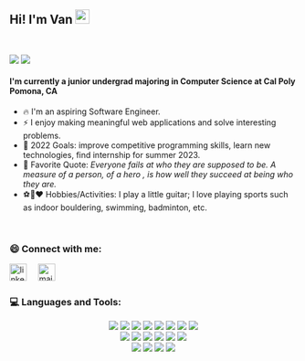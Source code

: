 ## Hi! I'm Van <img src="https://media.giphy.com/media/hvRJCLFzcasrR4ia7z/giphy.gif" width="25px">

<br>

[![](https://img.shields.io/badge/LinkedIn-VanHuynh-blue)](https://www.linkedin.com/in/vanthuynh/)
[![](https://img.shields.io/badge/Email-vthuynh@cpp.edu-red)](mailto:vthuynh@cpp.edu)

#### I'm currently a junior undergrad majoring in Computer Science at Cal Poly Pomona, CA

- 🔥 I'm an aspiring Software Engineer.
- ⚡ I enjoy making meaningful web applications and solve interesting problems.
- 🎯 2022 Goals: improve competitive programming skills, learn new technologies, find internship for summer 2023.
- 🌱 Favorite Quote: _Everyone fails at who they are supposed to be. A measure of a person, of a hero
, is how well they succeed at being who they are._
- ⚽🎸❤️ Hobbies/Activities: I play a little guitar; I love playing sports such as indoor bouldering, swimming, badminton, etc.

<br />

### 😄 Connect with me:

<a href="https://www.linkedin.com/in/vanthuynh/"><img src="https://www.vectorlogo.zone/logos/linkedin/linkedin-icon.svg" width="30px" alt="linkedin"></a>
&nbsp; &nbsp;
<a href="mailto:htvan228@gmail.com"><img src="https://www.vectorlogo.zone/logos/gmail/gmail-icon.svg" width="30px" alt="mail"></a>
&nbsp; &nbsp;

<!-- github stats modal -->
<!-- <p align="center">
  <a href="https://github.com/vanthuynh"><img src="https://github-readme-stats.vercel.app/api?username=vanthuynh&hide_border=true&show_icons=true" alt="vanthuynh's github stats"></a>
</p> -->

### 💻 Languages and Tools:

<p align="center">
<img src="https://img.shields.io/badge/C++-%2300599C.svg?style=for-the-badge&logo=c%2B%2B&logoColor=white"/>
<img src="https://img.shields.io/badge/Java-%23ED8B00.svg?style=for-the-badge&logo=java&logoColor=white"/>
<img src="https://img.shields.io/badge/Python-3670A0?style=for-the-badge&logo=python&logoColor=ffdd54"/>
<img src="https://img.shields.io/badge/HTML5%20-282C34.svg?&style=for-the-badge&logo=html5&logoColor=red"/>
 <img src="https://img.shields.io/badge/CSS3%20-282C34.svg?&style=for-the-badge&logo=css3&logoColor=blue"/>
 <img src="https://img.shields.io/badge/Javascript%20-%23323330.svg?&style=for-the-badge&logo=javascript&logoColor=%23F7DF1E"/>
 <img src="https://img.shields.io/badge/MySQL%20-1C1E24.svg?style=for-the-badge&logo=mysql&logoColor=white"/>
<img src="https://img.shields.io/badge/MongoDB-%234ea94b.svg?style=for-the-badge&logo=mongodb&logoColor=white"/><br>
 <img src="https://img.shields.io/badge/React-282C34.svg?style=for-the-badge&logo=react&logoColor=%2361DAFB"/>
 <img src="https://img.shields.io/badge/Redux-%23593d88.svg?style=for-the-badge&logo=redux&logoColor=white"/>
 <img src="https://img.shields.io/badge/Sass-hotpink.svg?style=for-the-badge&logo=SASS&logoColor=white"/>
 <img src="https://img.shields.io/badge/Node.js%20-%2343853D.svg?&style=for-the-badge&logo=node.js&logoColor=white"/>
 <img src="https://img.shields.io/badge/JQuery-%230769AD.svg?style=for-the-badge&logo=jquery&logoColor=white"/>
 <img src="https://img.shields.io/badge/Git%20-%23323330.svg?&style=for-the-badge&logo=git&logoColor=red"/> <br>
 <img src="https://img.shields.io/badge/Firebase-%23039BE5.svg?style=for-the-badge&logo=firebase"/>
 <img src="https://img.shields.io/badge/Unity-%23000000.svg?style=for-the-badge&logo=unity&logoColor=white"/>
 <img src="https://img.shields.io/badge/C%23-%23239120.svg?style=for-the-badge&logo=c-sharp&logoColor=white"/>
 <img src="https://img.shields.io/badge/Flask-%23000.svg?style=for-the-badge&logo=flask&logoColor=white"/>
